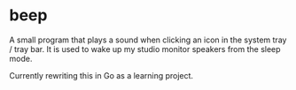 # beep
A small program that plays a sound when clicking an icon in the system tray / tray bar. It is used to wake up my studio monitor speakers from the sleep mode.

Currently rewriting this in Go as a learning project.